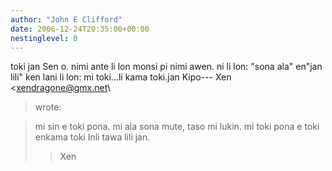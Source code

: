 ```yaml
---
author: "John E Clifford"
date: 2006-12-24T20:35:00+00:00
nestinglevel: 0
---
```

toki jan Sen o. nimi ante li lon monsi pi nimi awen. ni li lon: "sona ala" en"jan lili" ken lani li lon: mi toki...li kama toki.jan Kipo---
 Xen <[xendragone@gmx.net](mailto://xendragone@gmx.net)\
> wrote:

> mi sin e toki pona. mi ala sona mute, taso mi lukin. mi toki pona e toki enkama toki Inli
> tawa lili jan.
>> Xen
>